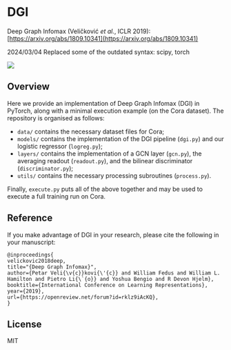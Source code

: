 # DGI
Deep Graph Infomax (Veličković *et al.*, ICLR 2019): [https://arxiv.org/abs/1809.10341](https://arxiv.org/abs/1809.10341)

2024/03/04 
Replaced some of the outdated syntax: scipy, torch

![](https://camo.githubusercontent.com/f62a0b987d8a1a140a9f3ba14baf4caa45dfbcad/68747470733a2f2f7777772e64726f70626f782e636f6d2f732f757a783779677761637a76747031302f646565705f67726170685f696e666f6d61782e706e673f7261773d31)

## Overview
Here we provide an implementation of Deep Graph Infomax (DGI) in PyTorch, along with a minimal execution example (on the Cora dataset). The repository is organised as follows:
- `data/` contains the necessary dataset files for Cora;
- `models/` contains the implementation of the DGI pipeline (`dgi.py`) and our logistic regressor (`logreg.py`);
- `layers/` contains the implementation of a GCN layer (`gcn.py`), the averaging readout (`readout.py`), and the bilinear discriminator (`discriminator.py`);
- `utils/` contains the necessary processing subroutines (`process.py`).

Finally, `execute.py` puts all of the above together and may be used to execute a full training run on Cora.

## Reference
If you make advantage of DGI in your research, please cite the following in your manuscript:

```
@inproceedings{
velickovic2018deep,
title="{Deep Graph Infomax}",
author={Petar Veli{\v{c}}kovi{\'{c}} and William Fedus and William L. Hamilton and Pietro Li{\`{o}} and Yoshua Bengio and R Devon Hjelm},
booktitle={International Conference on Learning Representations},
year={2019},
url={https://openreview.net/forum?id=rklz9iAcKQ},
}
```

## License
MIT
